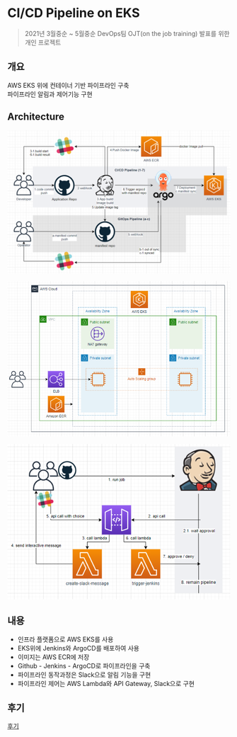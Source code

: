 # CI/CD Pipeline on EKS
> 2021년 3월중순 ~ 5월중순
> DevOps팀 OJT(on the job training) 발표를 위한 개인 프로젝트

## 개요
 AWS EKS 위에 컨테이너 기반 파이프라인 구축   
 파이프라인 알림과 제어기능 구현   


## Architecture
![Pipeline](images/arch1.png)

![AWS EKS](images/arch2.png)

![API](images/arch3.png)

## 내용
- 인프라 플랫폼으로 AWS EKS를 사용
- EKS위에 Jenkins와 ArgoCD를 배포하여 사용
- 이미지는 AWS ECR에 저장
- Github - Jenkins - ArgoCD로 파이프라인을 구축
- 파이프라인 동작과정은 Slack으로 알림 기능을 구현
- 파이프라인 제어는 AWS Lambda와 API Gateway, Slack으로 구현

## 후기
[후기](https://github.com/nauco/devops_ojt/wiki/%ED%94%84%EB%A1%9C%EC%A0%9D%ED%8A%B8-%ED%9B%84%EA%B8%B0)
